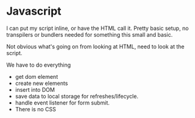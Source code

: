 # Javascript

I can put my script inline, or have the HTML call it. Pretty basic setup, no transpilers or bundlers needed for something this small and basic. 

Not obvious what's going on from looking at HTML, need to look at the script. 

We have to do everything
* get dom element
* create new elements
* insert into DOM
* save data to local storage for refreshes/lifecycle. 
* handle event listener for form submit. 
* There is no CSS

